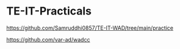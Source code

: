 # TE-IT-Practicals
 
https://github.com/Samruddhi0857/TE-IT-WAD/tree/main/practice


https://github.com/var-ad/wadcc
